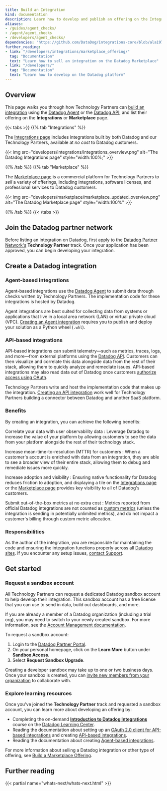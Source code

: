 ```yaml
---
title: Build an Integration
kind: documentation
description: Learn how to develop and publish an offering on the Integrations page.
aliases:
- /guides/agent_checks/
- /agent/agent_checks
- /developers/agent_checks/
dependencies: "https://github.com/DataDog/integrations-core/blob/alai97/add-marketplace-documentation/docs/dev/README.md"
further_reading:
- link: "/developers/integrations/marketplace_offering/"
  tag: "Documentation"
  text: "Learn how to sell an integration on the Datadog Marketplace"
- link: "/developers/"
  tag: "Documentation"
  text: "Learn how to develop on the Datadog platform"
---
```


## Overview

This page walks you through how Technology Partners can [build an integration](#create-a-datadog-integration) using the [Datadog Agent][11] or the [Datadog API][12], and list their offering on the **Integrations** or **Marketplace** page. 

{{< tabs >}}
{{% tab "Integrations" %}}

The [Integrations page][101] includes integrations built by both Datadog and our Technology Partners, available at _no cost_ to Datadog customers. 

{{< img src="developers/integrations/integrations_overview.png" alt="The Datadog Integrations page" style="width:100%;" >}}

[101]: https://app.datadoghq.com/integrations

{{% /tab %}}
{{% tab "Marketplace" %}}

The [Marketplace page][101] is a commercial platform for Technology Partners to _sell_ a variety of offerings, including integrations, software licenses, and professional services to Datadog customers.

{{< img src="developers/marketplace/marketplace_updated_overview.png" alt="The Datadog Marketplace page" style="width:100%" >}}

[101]: https://app.datadoghq.com/marketplace

{{% /tab %}}
{{< /tabs >}}

## Join the Datadog partner network

Before listing an integration on Datadog, first apply to the [Datadog Partner Network's][5] **Technology Partner** track. Once your application has been approved, you can begin developing your integration.

## Create a Datadog integration

### Agent-based integrations

Agent-based integrations use the [Datadog Agent][11] to submit data through checks written by Technology Partners. The implementation code for these integrations is hosted by Datadog. 

Agent integrations are best suited for collecting data from systems or applications that live in a local area network (LAN) or virtual private cloud (VPC). [Creating an Agent integration][2] requires you to publish and deploy your solution as a Python wheel (`.whl`).

### API-based integrations

API-based integrations can submit telemetry—such as metrics, traces, logs, and more—from external platforms using the [Datadog API][12]. Customers can then visualize and correlate this data alongside data from the rest of their stack, allowing them to quickly analyze and remediate issues. API-based integrations may also read data out of Datadog once customers [authorize access using OAuth][13]. 

Technology Partners write and host the implementation code that makes up the integration. [Creating an API integration][1] work well for Technology Partners building a connector between Datadog and another SaaS platform.

### Benefits

By creating an integration, you can achieve the following benefits:

Correlate your data with user observability data
: Leverage Datadog to increase the value of your platform by allowing customers to see the data from your platform alongside the rest of their technology stack.

Increase mean-time-to-resolution (MTTR) for customers 
: When a customer's account is enriched with data from an integration, they are able to see a broader view of their entire stack, allowing them to debug and remediate issues more quickly. 

Increase adoption and visibility 
: Ensuring native functionality for Datadog reduces friction to adoption, and displaying a tile on the [Integrations page][10] or the [Marketplace page][17] provides key visibility to all of Datadog's customers.

Submit out-of-the-box metrics at no extra cost 
: Metrics reported from official Datadog integrations are not counted as [custom metrics][14] (unless the integration is sending in potentially unlimited metrics), and do not impact a customer's billing through custom metric allocation.

### Responsibilities

As the author of the integration, you are responsible for maintaining the code and ensuring the integration functions properly across all [Datadog sites][15]. If you encounter any setup issues, [contact Support][16].

## Get started 

### Request a sandbox account

All Technology Partners can request a dedicated Datadog sandbox account to help develop their integration. This sandbox account has a free license that you can use to send in data, build out dashboards, and more. 

<div class="alert alert-info">If you are already a member of a Datadog organization (including a trial org), you may need to switch to your newly created sandbox. For more information, see the <a href="https://docs.datadoghq.com/account_management/org_switching/">Account Management documentation</a>.</div>

To request a sandbox account:

1. Login to the [Datadog Partner Portal][5].
2. On your personal homepage, click on the **Learn More** button under **Sandbox Access**.
3. Select **Request Sandbox Upgrade**.

Creating a developer sandbox may take up to one or two business days. Once your sandbox is created, you can [invite new members from your organization][6] to collaborate with.

### Explore learning resources

Once you've joined the **Technology Partner** track and requested a sandbox account, you can learn more about developing an offering by:

* Completing the on-demand [**Introduction to Datadog Integrations**][7] course on the [Datadog Learning Center][8].
* Reading the documentation about setting up an [OAuth 2.0 client for API-based integrations][9] and creating [API-based integrations][1].
* Reading the documentation about creating [Agent-based integrations][2].

For more information about selling a Datadog integration or other type of offering, see [Build a Marketplace Offering][4].

## Further reading

{{< partial name="whats-next/whats-next.html" >}}

[1]: https://docs.datadoghq.com/developers/integrations/api_integration/
[2]: https://docs.datadoghq.com/developers/integrations/agent_integration/
[3]: https://docs.datadoghq.com/integrations/
[4]: https://docs.datadoghq.com/developers/integrations/marketplace_offering/
[5]: https://partners.datadoghq.com/
[6]: https://docs.datadoghq.com/account_management/users/#add-new-members-and-manage-invites
[7]: https://learn.datadoghq.com/courses/intro-to-integrations
[8]: https://learn.datadoghq.com/
[9]: https://docs.datadoghq.com/developers/authorization/
[10]: https://app.datadoghq.com/integrations
[11]: https://docs.datadoghq.com/agent/
[12]: https://docs.datadoghq.com/api/latest/
[13]: https://docs.datadoghq.com/developers/authorization/
[14]: https://docs.datadoghq.com/metrics/custom_metrics/
[15]: https://docs.datadoghq.com/getting_started/site/
[16]: https://docs.datadoghq.com/help/
[17]: https://app.datadoghq.com/marketplace